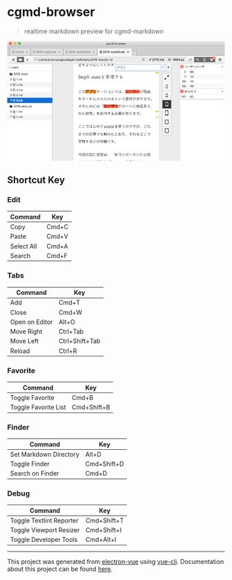 # cgmd-browser

> realtime markdown preview for cgmd-markdown

![ss](./ss.png)

## Shortcut Key

### Edit

Command|Key 
---|---
Copy| Cmd+C
Paste|Cmd+V
Select All| Cmd+A
Search|Cmd+F

### Tabs

Command|Key 
---|---
Add|Cmd+T
Close|Cmd+W
Open on Editor|Alt+O
Move Right|Ctrl+Tab
Move Left|Ctrl+Shift+Tab
Reload|Ctrl+R

### Favorite

Command|Key 
---|---
Toggle Favorite|Cmd+B
Toggle Favorite List|Cmd+Shift+B

### Finder

Command|Key 
---|---
Set Markdown Directory|Alt+D
Toggle Finder|Cmd+Shift+D
Search on Finder|Cmd+D

### Debug

Command|Key 
---|---
Toggle Textlint Reporter| Cmd+Shift+T
Toggle Viewport Resizer| Cmd+Shift+I
Toggle Developer Tools|Cmd+Alt+I

---

This project was generated from [electron-vue](https://github.com/SimulatedGREG/electron-vue) using [vue-cli](https://github.com/vuejs/vue-cli). Documentation about this project can be found [here](https://simulatedgreg.gitbooks.io/electron-vue/content/index.html).
